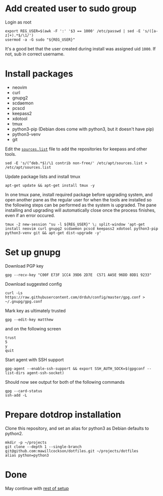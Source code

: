 # Add created user to sudo group

Login as root

```
export REG_USER=$(awk -F ':' '$3 == 1000' /etc/passwd | sed -E 's/([a-z]+).*$/\1/')
usermod -a -G sudo "${REG_USER}"
```

It's a good bet that the user created during install was assigned uid `1000`. If not, sub in correct username.

# Install packages

 - neovim
 - curl
 - gnupg2
 - scdaemon
 - pcscd
 - keepass2
 - xdotool
 - tmux
 - python3-pip (Debian does come with python3, but it doesn't have pip)
 - python3-venv
 - git

Edit the [`sources.list`][apt-sources] file to add the repositories for keepass and other tools.

`sed -E 's/(^deb.*$)/\1 contrib non-free/' /etc/apt/sources.list > /etc/apt/sources.list`

Update package lists and install tmux

`apt-get update && apt-get install tmux -y`

In one tmux pane, install required package before upgrading system, and open another pane as the regular user for when the tools are installed so the following steps can be performed as the system is upgraded.
The pane installing and upgrading will automatically close once the process finishes, even if an error occured.

`tmux -2 new-session "su -l ${REG_USER}" \; split-window 'apt-get install neovim curl gnupg2 scdaemon pcscd keepass2 xdotool python3-pip python3-venv git && apt-get dist-upgrade -y'`

# Set up gnupg

Download PGP key

`gpg --recv-key "C00F E73F 1CC4 39D6 2D7E  C571 AA5E 96DD 8DD1 9233"`

Download suggested config

`curl -Ls https://raw.githubusercontent.com/drduh/config/master/gpg.conf > ~/.gnupg/gpg.conf`

Mark key as ultimately trusted

`gpg --edit-key matthew`

and on the following screen

```
trust
5
y
quit
```

Start agent with SSH support

`gpg-agent --enable-ssh-support && export SSH_AUTH_SOCK=$(gpgconf --list-dirs agent-ssh-socket)`

Should now see output for both of the following commands

```
gpg --card-status
ssh-add -L
```

# Prepare dotdrop installation

Clone this repository, and set an alias for python3 as Debian defaults to python2.

```
mkdir -p ~/projects
git clone --depth 1 --single-branch git@github.com:mawillcockson/dotfiles.git ~/projects/dotfiles
alias python=python3
```

# Done

May continue with [rest of setup](~/README.md)



[apt-sources]: <https://wiki.debian.org/SourcesList>
